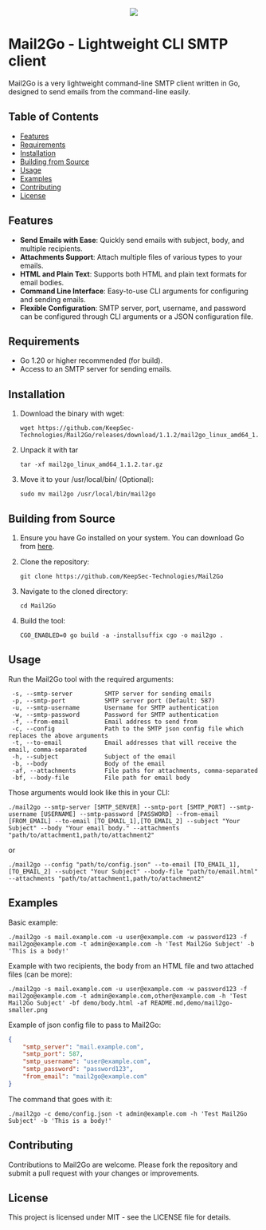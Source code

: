 <p align="center">
 <img src="https://github.com/KeepSec-Technologies/Mail2Go/assets/108779415/f28159ee-5300-45bd-9e53-76ca2bf2ca88"
</p>

# Mail2Go - Lightweight CLI SMTP client

Mail2Go is a very lightweight command-line SMTP client written in Go, designed to send emails from the command-line easily.

## Table of Contents

- [Features](#features)
- [Requirements](#requirements)
- [Installation](#installation)
- [Building from Source](#building-from-source)
- [Usage](#usage)
- [Examples](#examples)
- [Contributing](#contributing)
- [License](#license)

## Features

- **Send Emails with Ease**: Quickly send emails with subject, body, and multiple recipients.
- **Attachments Support**: Attach multiple files of various types to your emails.
- **HTML and Plain Text**: Supports both HTML and plain text formats for email bodies.
- **Command Line Interface**: Easy-to-use CLI arguments for configuring and sending emails.
- **Flexible Configuration**: SMTP server, port, username, and password can be configured through CLI arguments or a JSON configuration file.

## Requirements

- Go 1.20 or higher recommended (for build).
- Access to an SMTP server for sending emails.

## Installation

1. Download the binary with wget:

    ```shell
    wget https://github.com/KeepSec-Technologies/Mail2Go/releases/download/1.1.2/mail2go_linux_amd64_1.1.2.tar.gz
    ```

2. Unpack it with tar

    ```shell
    tar -xf mail2go_linux_amd64_1.1.2.tar.gz
    ```

3. Move it to your /usr/local/bin/ (Optional):

    ```shell
    sudo mv mail2go /usr/local/bin/mail2go
    ```

## Building from Source

1. Ensure you have Go installed on your system. You can download Go from [here](https://golang.org/dl/).
2. Clone the repository:

    ```shell
    git clone https://github.com/KeepSec-Technologies/Mail2Go
    ```

3. Navigate to the cloned directory:

    ```shell
    cd Mail2Go
    ```

4. Build the tool:

    ```shell
    CGO_ENABLED=0 go build -a -installsuffix cgo -o mail2go .
    ```

## Usage

Run the Mail2Go tool with the required arguments:

```text
 -s, --smtp-server         SMTP server for sending emails
 -p, --smtp-port           SMTP server port (Default: 587)
 -u, --smtp-username       Username for SMTP authentication
 -w, --smtp-password       Password for SMTP authentication
 -f, --from-email          Email address to send from
 -c, --config              Path to the SMTP json config file which replaces the above arguments
 -t, --to-email            Email addresses that will receive the email, comma-separated
 -h, --subject             Subject of the email
 -b, --body                Body of the email
 -af, --attachments        File paths for attachments, comma-separated
 -bf, --body-file          File path for email body
```

Those arguments would look like this in your CLI:

```shell
./mail2go --smtp-server [SMTP_SERVER] --smtp-port [SMTP_PORT] --smtp-username [USERNAME] --smtp-password [PASSWORD] --from-email [FROM_EMAIL] --to-email [TO_EMAIL_1],[TO_EMAIL_2] --subject "Your Subject" --body "Your email body." --attachments "path/to/attachment1,path/to/attachment2"
```

or

```shell
./mail2go --config "path/to/config.json" --to-email [TO_EMAIL_1],[TO_EMAIL_2] --subject "Your Subject" --body-file "path/to/email.html" --attachments "path/to/attachment1,path/to/attachment2"
```

## Examples

Basic example:

```shell
./mail2go -s mail.example.com -u user@example.com -w password123 -f mail2go@example.com -t admin@example.com -h 'Test Mail2Go Subject' -b 'This is a body!' 
```

Example with two recipients, the body from an HTML file and two attached files (can be more):

```shell
./mail2go -s mail.example.com -u user@example.com -w password123 -f mail2go@example.com -t admin@example.com,other@example.com -h 'Test Mail2Go Subject' -bf demo/body.html -af README.md,demo/mail2go-smaller.png
```

Example of json config file to pass to Mail2Go:

```json
{
    "smtp_server": "mail.example.com",
    "smtp_port": 587,
    "smtp_username": "user@example.com",
    "smtp_password": "password123",
    "from_email": "mail2go@example.com"
}
```

The command that goes with it:

```shell
./mail2go -c demo/config.json -t admin@example.com -h 'Test Mail2Go Subject' -b 'This is a body!' 
```

## Contributing

Contributions to Mail2Go are welcome. Please fork the repository and submit a pull request with your changes or improvements.

## License

This project is licensed under MIT - see the LICENSE file for details.
